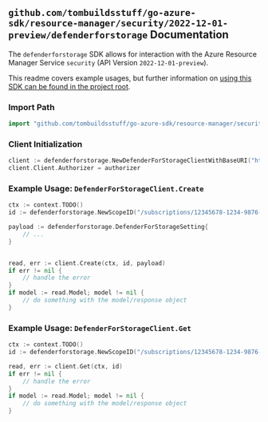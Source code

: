 
## `github.com/tombuildsstuff/go-azure-sdk/resource-manager/security/2022-12-01-preview/defenderforstorage` Documentation

The `defenderforstorage` SDK allows for interaction with the Azure Resource Manager Service `security` (API Version `2022-12-01-preview`).

This readme covers example usages, but further information on [using this SDK can be found in the project root](https://github.com/tombuildsstuff/go-azure-sdk/tree/main/docs).

### Import Path

```go
import "github.com/tombuildsstuff/go-azure-sdk/resource-manager/security/2022-12-01-preview/defenderforstorage"
```


### Client Initialization

```go
client := defenderforstorage.NewDefenderForStorageClientWithBaseURI("https://management.azure.com")
client.Client.Authorizer = authorizer
```


### Example Usage: `DefenderForStorageClient.Create`

```go
ctx := context.TODO()
id := defenderforstorage.NewScopeID("/subscriptions/12345678-1234-9876-4563-123456789012/resourceGroups/some-resource-group")

payload := defenderforstorage.DefenderForStorageSetting{
	// ...
}


read, err := client.Create(ctx, id, payload)
if err != nil {
	// handle the error
}
if model := read.Model; model != nil {
	// do something with the model/response object
}
```


### Example Usage: `DefenderForStorageClient.Get`

```go
ctx := context.TODO()
id := defenderforstorage.NewScopeID("/subscriptions/12345678-1234-9876-4563-123456789012/resourceGroups/some-resource-group")

read, err := client.Get(ctx, id)
if err != nil {
	// handle the error
}
if model := read.Model; model != nil {
	// do something with the model/response object
}
```
